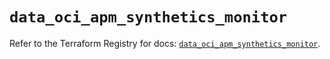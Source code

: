 # `data_oci_apm_synthetics_monitor`

Refer to the Terraform Registry for docs: [`data_oci_apm_synthetics_monitor`](https://registry.terraform.io/providers/hashicorp/oci/7.19.0/docs/data-sources/apm_synthetics_monitor).
